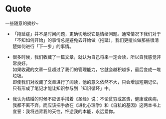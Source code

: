 # Quote

一些随意的摘抄~

- 「拖延症」并不是时间问题，更确切地说它是情绪问题。通常情况下我们对于「不知如何开始」的事情总是避免去开始做（拖延），我们更擅长做那些很清楚如何进行「下一步」的事情。

- 很多时候，我们收藏了一篇文章，就认为自己将来一定会读，所以自我感觉非常良好。  
  如果收藏的文章一旦超过了我们的管理能力，它就会越积越多，最后变成一堆垃圾。  
  即使我们对收藏了文章进行了阅读，他的意义依然不大，只会增加短期记忆，只有形成了笔记才能让知识参与到「知识循环」中。

- 我认为结婚的时候不应该手搭着《圣经》说：不论贫穷或富贵，健康或疾病，我都不离不弃。而应该把手放在《进化心理学》和《自私的基因》这两本书上宣誓：我将违背我的天性，忤逆我的本能，永远爱你。
